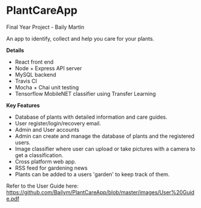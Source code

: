 # PlantCareApp
Final Year Project - Baily Martin 

An app to identify, collect and help you care for your plants.

**Details**
- React front end
- Node + Express API server
- MySQL backend 
- Travis CI 
- Mocha + Chai unit testing
- Tensorflow MobileNET classifier using Transfer Learning

**Key Features**
- Database of plants with detailed information and care guides.
- User register/login/recovery email.
- Admin and User accounts
- Admin can create and manage the database of plants and the registered users.
- Image classifier where user can upload or take pictures with a camera to get a classification.
- Cross platform web app.
- RSS feed for gardening news
- Plants can be added to a users 'garden' to keep track of them.


Refer to the User Guide here: https://github.com/Bailym/PlantCareApp/blob/master/images/User%20Guide.pdf
